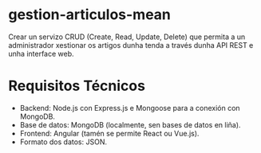 # gestion-articulos-mean
Crear un servizo CRUD (Create, Read, Update, Delete) que permita a un administrador xestionar os artigos dunha tenda a través dunha API REST e unha interface web.
# Requisitos Técnicos
- Backend: Node.js con Express.js e Mongoose para a conexión con MongoDB.
- Base de datos: MongoDB (localmente, sen bases de datos en liña).
- Frontend: Angular (tamén se permite React ou Vue.js).
- Formato dos datos: JSON.
